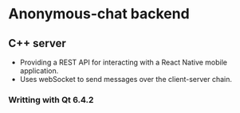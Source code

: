 # Anonymous-chat backend
## С++ server 
- Providing a REST API for interacting with a React Native mobile application. 
- Uses webSocket to send messages over the client-server chain.
### Writting with Qt 6.4.2
